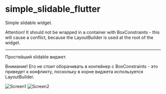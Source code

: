 # simple_slidable_flutter

Simple slidable widget.

Attention! It should not be wrapped in a container with BoxConstraints - this will cause a conflict, because the LayoutBuilder is used at the root of the widget.

_______

Простейший slidable виджет.

Внимание! Его не стоит оборачивать в контейнер с BoxConstraints - это приведет к конфликту, поскольку в корне виджета используется LayoutBuilder.

![Screen1](https://github.com/MXilian/simple_slidable/blob/master/screenshots/1.png)
![Screen2](https://github.com/MXilian/simple_slidable/blob/master/screenshots/2.png)
